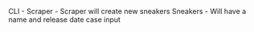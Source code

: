 CLI -
  Scraper - Scraper will create new sneakers
    Sneakers - Will have a name and release date
case input 
